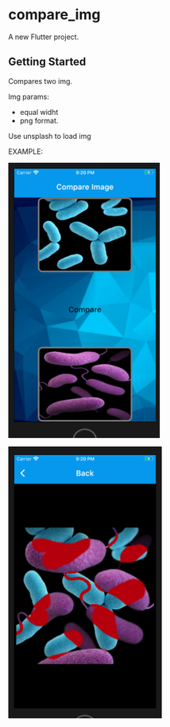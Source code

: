 # compare_img

A new Flutter project.

## Getting Started
Compares two img.

Img params: 
- equal widht
- png format.

Use unsplash to load img

EXAMPLE:

![alt text](https://github.com/vslutiak/Flutter/blob/master/compare_img/Снимок%20экрана%202020-09-27%20в%2021.20.44.png)

![alt text](https://github.com/vslutiak/Flutter/raw/master/compare_img/Снимок%20экрана%202020-09-27%20в%2021.20.56.png)
